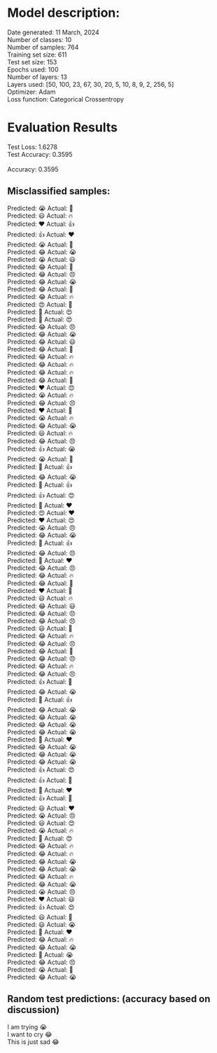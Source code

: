 # Model description:<br>
Date generated: 11 March, 2024<br>
Number of classes: 10<br>
Number of samples: 764<br>
Training set size: 611<br>
Test set size: 153<br>
Epochs used: 100<br>
Number of layers: 13<br>
Layers used: [50, 100, 23, 67, 30, 20, 5, 10, 8, 9, 2, 256, 5]<br>
Optimizer: Adam<br>
Loss function: Categorical Crossentropy<br>
# Evaluation Results<br>
Test Loss: 1.6278<br>
Test Accuracy: 0.3595<br><br>
Accuracy: 0.3595

## Misclassified samples:<br>
Predicted: 😭 Actual: 🤔<br>
Predicted: 😃 Actual: 🔥<br>
Predicted: ❤️ Actual: 👍<br>
Predicted: 👍 Actual: ❤️<br>
Predicted: 😭 Actual: 🤔<br>
Predicted: 😂 Actual: 😭<br>
Predicted: 😭 Actual: 😃<br>
Predicted: 😂 Actual: 🤔<br>
Predicted: 😂 Actual: 😠<br>
Predicted: 😂 Actual: 😭<br>
Predicted: 😂 Actual: 🤔<br>
Predicted: 😂 Actual: 🔥<br>
Predicted: 😍 Actual: 🙏<br>
Predicted: 🙏 Actual: 😍<br>
Predicted: 🙏 Actual: 😍<br>
Predicted: 😂 Actual: 😠<br>
Predicted: 😂 Actual: 😭<br>
Predicted: 😂 Actual: 😃<br>
Predicted: 😂 Actual: 🙏<br>
Predicted: 😂 Actual: 🔥<br>
Predicted: 😂 Actual: 🔥<br>
Predicted: 😂 Actual: 🔥<br>
Predicted: 😂 Actual: 🤔<br>
Predicted: ❤️ Actual: 😍<br>
Predicted: 😭 Actual: 🔥<br>
Predicted: 😂 Actual: 😠<br>
Predicted: ❤️ Actual: 🙏<br>
Predicted: 😭 Actual: 🔥<br>
Predicted: 😂 Actual: 😭<br>
Predicted: 😃 Actual: 🔥<br>
Predicted: 😂 Actual: 😠<br>
Predicted: 👍 Actual: 😭<br>
Predicted: 😭 Actual: 🤔<br>
Predicted: 🙏 Actual: 👍<br>
Predicted: 😂 Actual: 😭<br>
Predicted: 🙏 Actual: 👍<br>
Predicted: 👍 Actual: 😍<br>
Predicted: 🙏 Actual: ❤️<br>
Predicted: 😍 Actual: ❤️<br>
Predicted: ❤️ Actual: 😍<br>
Predicted: 😭 Actual: 😠<br>
Predicted: 😂 Actual: 😭<br>
Predicted: 🙏 Actual: 👍<br>
Predicted: 😂 Actual: 😠<br>
Predicted: 🙏 Actual: ❤️<br>
Predicted: 😂 Actual: 😠<br>
Predicted: 😂 Actual: 🔥<br>
Predicted: 😂 Actual: 🤔<br>
Predicted: ❤️ Actual: 🙏<br>
Predicted: 😃 Actual: 🔥<br>
Predicted: 😂 Actual: 😃<br>
Predicted: 😂 Actual: 😠<br>
Predicted: 😂 Actual: 😠<br>
Predicted: 😃 Actual: 🙏<br>
Predicted: 😂 Actual: 🔥<br>
Predicted: 😂 Actual: 😠<br>
Predicted: 😂 Actual: 🤔<br>
Predicted: 😂 Actual: 😠<br>
Predicted: 😂 Actual: 🔥<br>
Predicted: 😂 Actual: 😠<br>
Predicted: 👍 Actual: 🙏<br>
Predicted: 😂 Actual: 😭<br>
Predicted: 🙏 Actual: 👍<br>
Predicted: 😂 Actual: 😭<br>
Predicted: 😂 Actual: 😭<br>
Predicted: 😂 Actual: 😭<br>
Predicted: 😂 Actual: 😭<br>
Predicted: 🙏 Actual: ❤️<br>
Predicted: 😂 Actual: 😭<br>
Predicted: 😂 Actual: 😭<br>
Predicted: 😂 Actual: 😭<br>
Predicted: 👍 Actual: 😍<br>
Predicted: 👍 Actual: 🙏<br>
Predicted: 🙏 Actual: ❤️<br>
Predicted: 👍 Actual: 🙏<br>
Predicted: 😃 Actual: ❤️<br>
Predicted: 😭 Actual: 😠<br>
Predicted: 😃 Actual: 😍<br>
Predicted: 😭 Actual: 🔥<br>
Predicted: 🙏 Actual: 😍<br>
Predicted: 😂 Actual: 🔥<br>
Predicted: 😂 Actual: 🔥<br>
Predicted: 😂 Actual: 😭<br>
Predicted: 😂 Actual: 😭<br>
Predicted: 😂 Actual: 🔥<br>
Predicted: 😂 Actual: 😭<br>
Predicted: 😭 Actual: 😠<br>
Predicted: ❤️ Actual: 😃<br>
Predicted: 👍 Actual: 😍<br>
Predicted: 😃 Actual: 🤔<br>
Predicted: 😃 Actual: 😭<br>
Predicted: 🙏 Actual: ❤️<br>
Predicted: 😂 Actual: 🔥<br>
Predicted: 😂 Actual: 😭<br>
Predicted: 🤔 Actual: 😭<br>
Predicted: 😂 Actual: 😠<br>
Predicted: 😭 Actual: 🤔<br>
Predicted: 😂 Actual: 😭<br>

## Random test predictions: (accuracy based on discussion)<br>
I am trying 😭<br>
I want to cry 😂<br>
This is just sad 😂<br>
